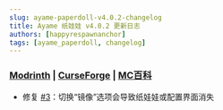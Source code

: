 ```yaml
---
slug: ayame-paperdoll-v4.0.2-changelog
title: Ayame 纸娃娃 v4.0.2 更新日志
authors: [happyrespawnanchor]
tags: [ayame_paperdoll, changelog]
---
```

### [Modrinth](https://modrinth.com/mod/ayame-paperdoll) | [CurseForge](https://www.curseforge.com/minecraft/mc-mods/ayame-paperdoll) | [MC百科](https://www.mcmod.cn/class/17015.html)
- 修复 [#3](https://github.com/AyameMC/Ayame-PaperDoll/issues/3)：切换“镜像”选项会导致纸娃娃或配置界面消失
<!-- truncate -->
